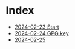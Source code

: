 # Index

* [2024-02-23 Start](20240223.md)
* [2024-02-24 GPG key](20240224.md)
* [2024-02-25](20240225.md)
